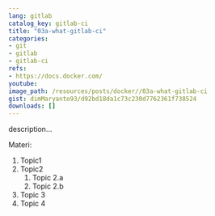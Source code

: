 ```yaml
---
lang: gitlab
catalog_key: gitlab-ci
title: "03a-what-gitlab-ci"
categories:
- git
- gitlab
- gitlab-ci
refs: 
- https://docs.docker.com/
youtube: 
image_path: /resources/posts/docker//03a-what-gitlab-ci
gist: dimMaryanto93/d92bd18da1c73c230d7762361f738524
downloads: []
---
```



description...

<!--more-->

Materi: 

1. Topic1
2. Topic2
    1. Topic 2.a
    2. Topic 2.b
3. Topic 3
4. Topic 4